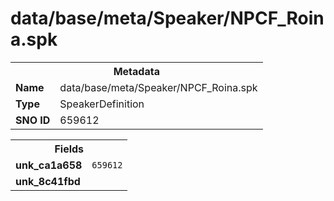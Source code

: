 <h1>data/base/meta/Speaker/NPCF_Roina.spk</h1><table><tr><th colspan="100%">Metadata</th></tr><tr><td><b>Name</b></td><td>data/base/meta/Speaker/NPCF_Roina.spk</td></tr><tr><td><b>Type</b></td><td>SpeakerDefinition</td></tr><tr><td><b>SNO ID</b></td><td>659612</td></tr></table>

<table><tr><th colspan="100%">Fields</th></tr><tr><td><b>unk_ca1a658</b></td><td><code>659612</code></td></tr><tr><td><b>unk_8c41fbd</b></td><td></td></tr></table>

